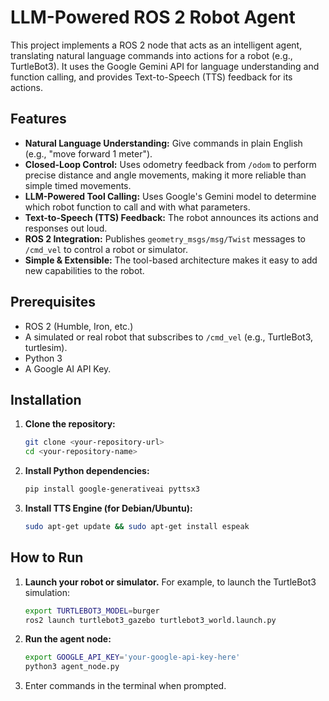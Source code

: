 # LLM-Powered ROS 2 Robot Agent

This project implements a ROS 2 node that acts as an intelligent agent, translating natural language commands into actions for a robot (e.g., TurtleBot3). It uses the Google Gemini API for language understanding and function calling, and provides Text-to-Speech (TTS) feedback for its actions.

## Features

- **Natural Language Understanding:** Give commands in plain English (e.g., "move forward 1 meter").
- **Closed-Loop Control:** Uses odometry feedback from `/odom` to perform precise distance and angle movements, making it more reliable than simple timed movements.
- **LLM-Powered Tool Calling:** Uses Google's Gemini model to determine which robot function to call and with what parameters.
- **Text-to-Speech (TTS) Feedback:** The robot announces its actions and responses out loud.
- **ROS 2 Integration:** Publishes `geometry_msgs/msg/Twist` messages to `/cmd_vel` to control a robot or simulator.
- **Simple & Extensible:** The tool-based architecture makes it easy to add new capabilities to the robot.

## Prerequisites

- ROS 2 (Humble, Iron, etc.)
- A simulated or real robot that subscribes to `/cmd_vel` (e.g., TurtleBot3, turtlesim).
- Python 3
- A Google AI API Key.

## Installation

1.  **Clone the repository:**
    ```bash
    git clone <your-repository-url>
    cd <your-repository-name>
    ```

2.  **Install Python dependencies:**
    ```bash
    pip install google-generativeai pyttsx3
    ```

3.  **Install TTS Engine (for Debian/Ubuntu):**
    ```bash
    sudo apt-get update && sudo apt-get install espeak
    ```

## How to Run

1.  **Launch your robot or simulator.** For example, to launch the TurtleBot3 simulation:
    ```bash
    export TURTLEBOT3_MODEL=burger
    ros2 launch turtlebot3_gazebo turtlebot3_world.launch.py
    ```

2.  **Run the agent node:**
    ```bash
    export GOOGLE_API_KEY='your-google-api-key-here'
    python3 agent_node.py
    ```

3.  Enter commands in the terminal when prompted.